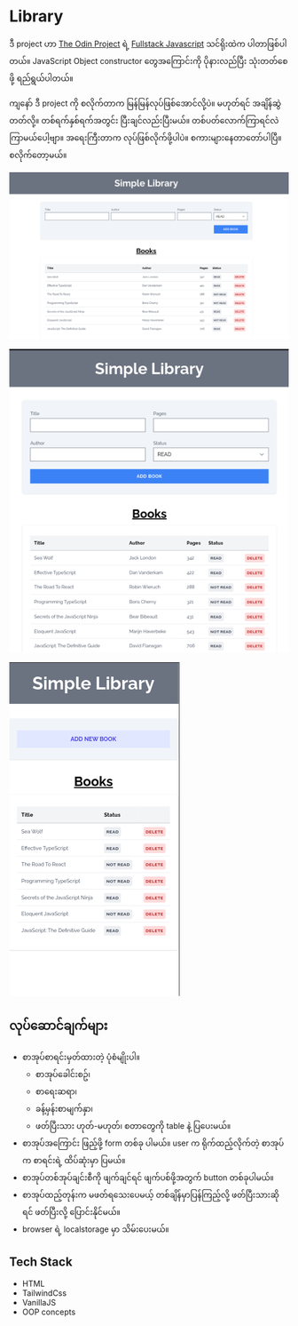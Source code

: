 # Library

ဒီ project ဟာ [The Odin Project](https://www.theodinproject.com "The Odin Project: Your Career in Web Development Starts Here") ရဲ့ [Fullstack Javascript](https://www.theodinproject.com/paths/full-stack-javascript) သင်ရိုးထဲက ပါတာဖြစ်ပါတယ်။ JavaScript Object constructor တွေအကြောင်းကို ပိုနားလည်ပြီး သုံးတတ်စေဖို့ ရည်ရွယ်ပါတယ်။

ကျနော် ဒီ project ကို စလိုက်တာက မြန်မြန်လုပ်ဖြစ်အောင်လို့ပဲ။ မဟုတ်ရင် အချိန်ဆွဲတတ်လို့။ တစ်ရက်နှစ်ရက်အတွင်း ပြီးချင်လည်းပြီးမယ်။ တစ်ပတ်လောက်ကြာရင်လဲ ကြာမယ်ပေါ့ဗျာ။ အရေးကြီးတာက လုပ်ဖြစ်လိုက်ဖို့ပါပဲ။ စကားများနေတာတော်ပါပြီ။ စလိုက်တော့မယ်။

![DesktopScreenshot](./imgs/library_Desktop.png)

![TabletScreenshot](./imgs/library_Medium.png)

![MobileScreenshot](./imgs/library_mobile.png)

## လုပ်ဆောင်ချက်များ

- စာအုပ်စာရင်းမှတ်ထားတဲ့ ပုံစံမျိုးပါ။
  - စာအုပ်ခေါင်းစဥ်၊
  - စာရေးဆရာ၊
  - ခန့်မှန်းစာမျက်နှာ၊
  - ဖတ်ပြီးသား ဟုတ်-မဟုတ်၊ စတာတွေကို table နဲ့ ပြပေးမယ်။
- စာအုပ်အကြောင်း ဖြည့်ဖို့ form တစ်ခု ပါမယ်။ user က ရိုက်ထည့်လိုက်တဲ့ စာအုပ်က စာရင်းရဲ့ ထိပ်ဆုံးမှာ ပြမယ်။
- စာအုပ်တစ်အုပ်ချင်းစီကို ဖျက်ချင်ရင် ဖျက်ပစ်ဖို့အတွက် button တစ်ခုပါမယ်။
- စာအုပ်ထည့်တုန်းက မဖတ်ရသေးပေမယ့် တစ်ချိန်မှာပြန်ကြည့်လို့ ဖတ်ပြီးသားဆိုရင် ဖတ်ပြီးလို့ ပြောင်းနိုင်မယ်။
- browser ရဲ့ localstorage မှာ သိမ်းပေးမယ်။

## Tech Stack

- HTML
- TailwindCss
- VanillaJS
- OOP concepts
